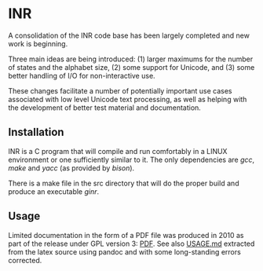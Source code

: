 # INR

A consolidation of the INR code base has been largely completed and new
work is beginning.

Three main ideas are being introduced: (1) larger maximums for the number
of states and the alphabet size, (2) some support for Unicode, and
(3) some better handling of I/O for non-interactive use.

These changes facilitate a number of potentially important use cases
associated with low level Unicode text processing, as well as helping with
the development of better test material and documentation.

## Installation

INR is a C program that will compile and run comfortably in a LINUX
environment or one sufficiently similar to it.
The only dependencies are *gcc*, *make* and *yacc* (as provided by *bison*).

There is a make file in the src directory that will do the proper build and
produce an executable *ginr*.

## Usage

Limited documentation in the form of a PDF file was produced in 2010 as part
of the release under GPL version 3:
[PDF](doc/inr_intro.pdf).
See also [USAGE.md](USAGE.md) extracted from the latex source using pandoc
and with some long-standing errors corrected.
